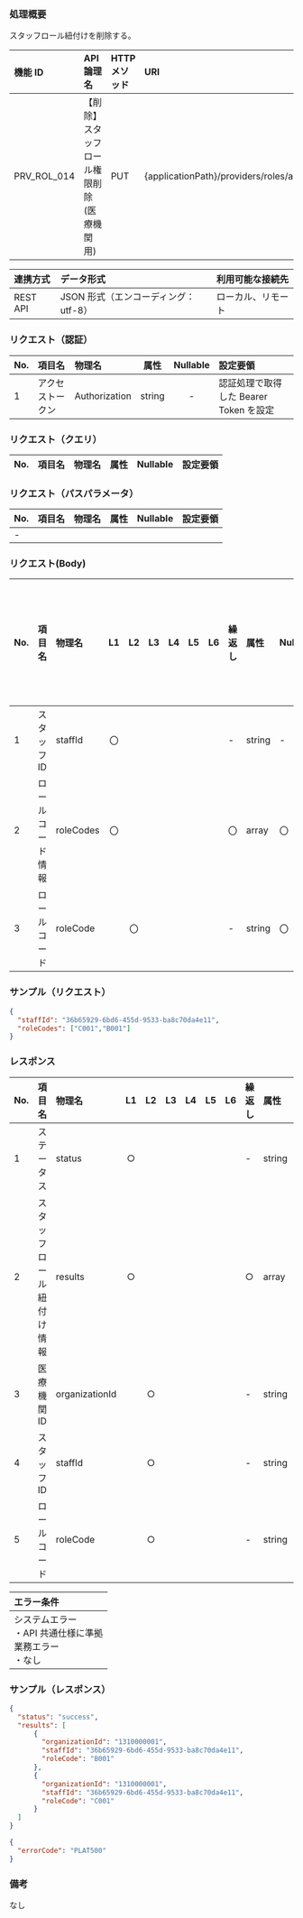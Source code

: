 ### 処理概要

スタッフロール紐付けを削除する。

| 機能 ID     | API 論理名                          | HTTP メソッド | URI                                              |
| :---------- | :---------------------------------- | :------------ | :----------------------------------------------- |
| PRV_ROL_014 | 【削除】スタッフロール権限削除(医療機関用) | PUT        | {applicationPath}/providers/roles/assignment |

| 連携方式 | データ形式                           | 利用可能な接続先   |
| :------- | :----------------------------------- | :----------------- |
| REST API | JSON 形式（エンコーディング：utf-8） | ローカル、リモート |

### リクエスト（認証）

| No. | 項目名           | 物理名        |  属性  | Nullable | 設定要領                               |
| :-- | :--------------- | :------------ | :----: | :------: | :------------------------------------- |
| 1   | アクセストークン | Authorization | string |    -     | 認証処理で取得した Bearer Token を設定 |

### リクエスト（クエリ）

| No. | 項目名       | 物理名           | 属性    | Nullable | 設定要領                                        |
| :-- | :----------- | :--------------- | :-----: | :------: | :---------------------------------------------- |


### リクエスト（パスパラメータ）

| No. | 項目名  | 物理名    |  属性  | Nullable | 設定要領                                         |
| :-- | :------ | :-------- | :----: | :------: | :----------------------------------------------- |
| -   | | | | | |

### リクエスト(Body)

| No. | 項目名             | 物理名      | L1   | L2   | L3  | L4  | L5  | L6  | 繰返し | 属性    | Nullable | リクエスト設定要領 |
| :-- | :----------------- | :---------- | :--: | :--: | :-: | :-: | :-: | :-: | :----- | :------ | :------- | :----------------- |
| 1   | スタッフID         | staffId     |  〇  |      |     |     |     |     |  -     | string  |    -     |                    |
| 2   | ロールコード情報   | roleCodes   |  〇  |      |     |     |     |     |  〇    | array   |    〇    |                    |
| 3   | ロールコード       | roleCode    |      |  〇  |     |     |     |     |  -     | string  |    〇    |                    |


### サンプル（リクエスト）

```json
{
  "staffId": "36b65929-6bd6-455d-9533-ba8c70da4e11",
  "roleCodes": ["C001","B001"]
}

```

### レスポンス

| No. | 項目名                       | 物理名             | L1  | L2  | L3  | L4  | L5  | L6  | 繰返し | 属性    | Nullable | レスポンス設定要領                              |
| :-- | :--------------------------- | :----------------- | :-: | :-: | :-: | :-: | :-: | :-: | :----- | :------ | :------- | :---------------------------------------------- |
| 1   | ステータス                   | status             | ○  |     |     |     |     |     | -      | string  | -        | success：正常                                   |
| 2   | スタッフロール紐付け情報     | results            | ○  |     |     |     |     |     | ○     | array   | -        |                                                 |
| 3   | 医療機関ID                   | organizationId     |     | ○  |     |     |     |     | -      | string  | -        |                                                 |
| 4   | スタッフID                   | staffId            |     | ○  |     |     |     |     | -      | string  | -        | PLATID                                          |
| 5   | ロールコード                 | roleCode           |     | ○  |     |     |     |     | -      | string  | -        |                                                 |

| エラー条件                                                        |
| :---------------------------------------------------------------- |
| システムエラー<br/>・API 共通仕様に準拠<br/>業務エラー<br/>・なし |


### サンプル（レスポンス）

```json title="正常終了"
{
  "status": "success",
  "results": [
  	  {
	    "organizationId": "1310000001",
	    "staffId": "36b65929-6bd6-455d-9533-ba8c70da4e11",
	    "roleCode": "B001"
	  },
	  {
	    "organizationId": "1310000001",
	    "staffId": "36b65929-6bd6-455d-9533-ba8c70da4e11",
	    "roleCode": "C001"
	  }
  ]
}
```

```json title="異常終了"
{
  "errorCode": "PLAT500"
}
```

### 備考

なし
